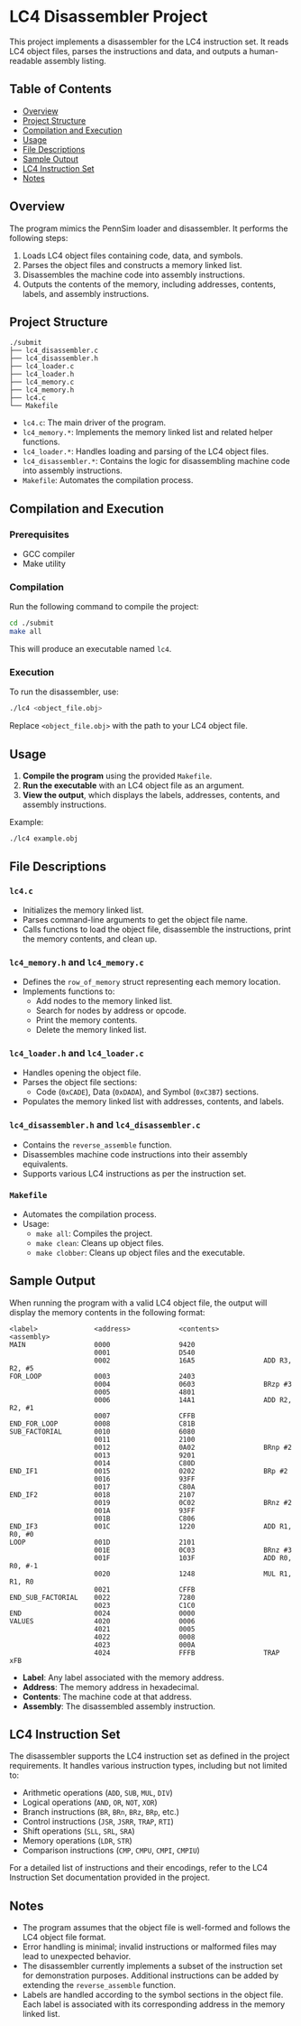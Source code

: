 # LC4 Disassembler Project

This project implements a disassembler for the LC4 instruction set. It reads LC4 object files, parses the instructions and data, and outputs a human-readable assembly listing.

## Table of Contents

- [Overview](#overview)
- [Project Structure](#project-structure)
- [Compilation and Execution](#compilation-and-execution)
- [Usage](#usage)
- [File Descriptions](#file-descriptions)
- [Sample Output](#sample-output)
- [LC4 Instruction Set](#lc4-instruction-set)
- [Notes](#notes)

## Overview

The program mimics the PennSim loader and disassembler. It performs the following steps:

1. Loads LC4 object files containing code, data, and symbols.
2. Parses the object files and constructs a memory linked list.
3. Disassembles the machine code into assembly instructions.
4. Outputs the contents of the memory, including addresses, contents, labels, and assembly instructions.

## Project Structure

```
./submit
├── lc4_disassembler.c
├── lc4_disassembler.h
├── lc4_loader.c
├── lc4_loader.h
├── lc4_memory.c
├── lc4_memory.h
├── lc4.c
└── Makefile
```

- `lc4.c`: The main driver of the program.
- `lc4_memory.*`: Implements the memory linked list and related helper functions.
- `lc4_loader.*`: Handles loading and parsing of the LC4 object files.
- `lc4_disassembler.*`: Contains the logic for disassembling machine code into assembly instructions.
- `Makefile`: Automates the compilation process.

## Compilation and Execution

### Prerequisites

- GCC compiler
- Make utility

### Compilation

Run the following command to compile the project:

```bash
cd ./submit
make all
```

This will produce an executable named `lc4`.

### Execution

To run the disassembler, use:

```bash
./lc4 <object_file.obj>
```

Replace `<object_file.obj>` with the path to your LC4 object file.

## Usage

1. **Compile the program** using the provided `Makefile`.
2. **Run the executable** with an LC4 object file as an argument.
3. **View the output**, which displays the labels, addresses, contents, and assembly instructions.

Example:

```bash
./lc4 example.obj
```

## File Descriptions

### `lc4.c`

- Initializes the memory linked list.
- Parses command-line arguments to get the object file name.
- Calls functions to load the object file, disassemble the instructions, print the memory contents, and clean up.

### `lc4_memory.h` and `lc4_memory.c`

- Defines the `row_of_memory` struct representing each memory location.
- Implements functions to:
  - Add nodes to the memory linked list.
  - Search for nodes by address or opcode.
  - Print the memory contents.
  - Delete the memory linked list.

### `lc4_loader.h` and `lc4_loader.c`

- Handles opening the object file.
- Parses the object file sections:
  - Code (`0xCADE`), Data (`0xDADA`), and Symbol (`0xC3B7`) sections.
- Populates the memory linked list with addresses, contents, and labels.

### `lc4_disassembler.h` and `lc4_disassembler.c`

- Contains the `reverse_assemble` function.
- Disassembles machine code instructions into their assembly equivalents.
- Supports various LC4 instructions as per the instruction set.

### `Makefile`

- Automates the compilation process.
- Usage:
  - `make all`: Compiles the project.
  - `make clean`: Cleans up object files.
  - `make clobber`: Cleans up object files and the executable.

## Sample Output

When running the program with a valid LC4 object file, the output will display the memory contents in the following format:

```
<label>              <address>            <contents>           <assembly>
MAIN                 0000                 9420                 
                     0001                 D540                 
                     0002                 16A5                 ADD R3, R2, #5
FOR_LOOP             0003                 2403                 
                     0004                 0603                 BRzp #3
                     0005                 4801                 
                     0006                 14A1                 ADD R2, R2, #1
                     0007                 CFFB                 
END_FOR_LOOP         0008                 C81B                 
SUB_FACTORIAL        0010                 6080                 
                     0011                 2100                 
                     0012                 0A02                 BRnp #2
                     0013                 9201                 
                     0014                 C80D                 
END_IF1              0015                 0202                 BRp #2
                     0016                 93FF                 
                     0017                 C80A                 
END_IF2              0018                 2107                 
                     0019                 0C02                 BRnz #2
                     001A                 93FF                 
                     001B                 C806                 
END_IF3              001C                 1220                 ADD R1, R0, #0
LOOP                 001D                 2101                 
                     001E                 0C03                 BRnz #3
                     001F                 103F                 ADD R0, R0, #-1
                     0020                 1248                 MUL R1, R1, R0
                     0021                 CFFB                 
END_SUB_FACTORIAL    0022                 7280                 
                     0023                 C1C0                 
END                  0024                 0000                 
VALUES               4020                 0006                 
                     4021                 0005                 
                     4022                 0008                 
                     4023                 000A                 
                     4024                 FFFB                 TRAP xFB
```

- **Label**: Any label associated with the memory address.
- **Address**: The memory address in hexadecimal.
- **Contents**: The machine code at that address.
- **Assembly**: The disassembled assembly instruction.

## LC4 Instruction Set

The disassembler supports the LC4 instruction set as defined in the project requirements. It handles various instruction types, including but not limited to:

- Arithmetic operations (`ADD`, `SUB`, `MUL`, `DIV`)
- Logical operations (`AND`, `OR`, `NOT`, `XOR`)
- Branch instructions (`BR`, `BRn`, `BRz`, `BRp`, etc.)
- Control instructions (`JSR`, `JSRR`, `TRAP`, `RTI`)
- Shift operations (`SLL`, `SRL`, `SRA`)
- Memory operations (`LDR`, `STR`)
- Comparison instructions (`CMP`, `CMPU`, `CMPI`, `CMPIU`)

For a detailed list of instructions and their encodings, refer to the LC4 Instruction Set documentation provided in the project.

## Notes

- The program assumes that the object file is well-formed and follows the LC4 object file format.
- Error handling is minimal; invalid instructions or malformed files may lead to unexpected behavior.
- The disassembler currently implements a subset of the instruction set for demonstration purposes. Additional instructions can be added by extending the `reverse_assemble` function.
- Labels are handled according to the symbol sections in the object file. Each label is associated with its corresponding address in the memory linked list.

